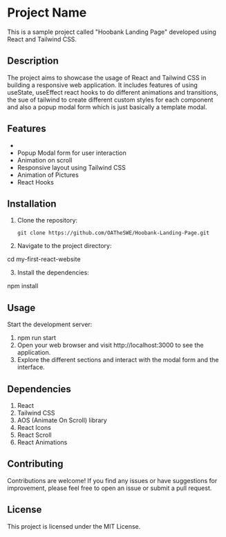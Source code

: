 # Project Name

This is a sample project called "Hoobank Landing Page" developed using React and Tailwind CSS.

## Description

The project aims to showcase the usage of React and Tailwind CSS in building a responsive web application. It includes features of using useState, useEffect react hooks to do different animations and transitions, the sue of tailwind to create 
different custom styles for each component and also a popup modal form which is just basically a template modal.

## Features

- 
- Popup Modal form for user interaction
- Animation on scroll
- Responsive layout using Tailwind CSS
- Animation of Pictures
- React Hooks

## Installation

1. Clone the repository:

   ```shell
   git clone https://github.com/OATheSWE/Hoobank-Landing-Page.git

2. Navigate to the project directory:

cd my-first-react-website

3. Install the dependencies:

npm install


## Usage

Start the development server:

1. npm run start
2. Open your web browser and visit http://localhost:3000 to see the application.
3. Explore the different sections and interact with the modal form and the interface.

## Dependencies

1. React
2. Tailwind CSS
3. AOS (Animate On Scroll) library
4. React Icons
5. React Scroll
6. React Animations

## Contributing

Contributions are welcome! If you find any issues or have suggestions for improvement, please feel free to open an issue or submit a pull request.

## License

This project is licensed under the MIT License.




